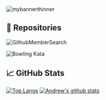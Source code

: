 ![mybannerthinner](https://user-images.githubusercontent.com/28151071/89126468-c8350400-d4dd-11ea-9903-89ab9b72250a.png)

## 🔧 Repositories
![GithubMemberSearch](https://img.shields.io/badge/Code-GitHubMemberSearch-informational?link=http://left&link=http://right&style=plastic&logo=c-sharp&logoColor=white&color=2bbc8a)

![Bowling Kata](https://img.shields.io/badge/Code-BowlingKata-informational?style=flat&logo=c-sharp&logoColor=white&color=2bbc8a&link=./Bowling-Kata)

## &#x1f4c8; GitHub Stats
[![Top Langs](https://github-readme-stats.vercel.app/api/top-langs/?username=ascrees&theme=dark)](https://github.com/ascrees/github-readme-stats)
[![Andrew's github stats](https://github-readme-stats.vercel.app/api?username=ascrees&show_icons=true&theme=dark)](https://github.com/ascrees/github-readme-stats)

